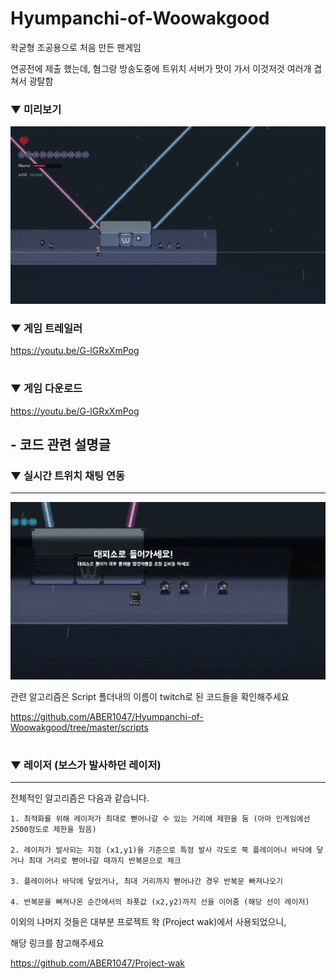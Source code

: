 # Hyumpanchi-of-Woowakgood


왁굳형 조공용으로 처음 만든 팬게임

연공전에 제출 했는데, 혐그랑 방송도중에 트위치 서버가 맛이 가서 이것저것 여러개 겹쳐서 광탈함

### ▼ 미리보기

![preview_2](preview2.gif)

### ▼ 게임 트레일러

https://youtu.be/G-lGRxXmPog

#

### ▼ 게임 다운로드

https://youtu.be/G-lGRxXmPog


## - 코드 관련 설명글

### ▼ 실시간 트위치 채팅 연동
-------------

![preview_1](preview_1.gif)

관련 알고리즘은 Script 폴더내의 이름이 twitch로 된 코드들을 확인해주세요

https://github.com/ABER1047/Hyumpanchi-of-Woowakgood/tree/master/scripts

#

### ▼ 레이저 (보스가 발사하던 레이저)
-------------

전체적인 알고리즘은 다음과 같습니다.
```
1. 최적화를 위해 레이저가 최대로 뻗어나갈 수 있는 거리에 제한을 둠 (아마 인게임에선 2500정도로 제한을 뒀음)

2. 레이저가 발사되는 지점 (x1,y1)을 기준으로 특정 발사 각도로 쭉 플레이어나 바닥에 닿거나 최대 거리로 뻗어나갈 때까지 반복문으로 체크

3. 플레이어나 바닥에 닿았거나, 최대 거리까지 뻗어나간 경우 반복문 빠져나오기

4. 반복문을 빠져나온 순간에서의 좌푯값 (x2,y2)까지 선을 이어줌 (해당 선이 레이저)
```

이외의 나머지 것들은 대부분 프로젝트 왁 (Project wak)에서 사용되었으니,

해당 링크를 참고해주세요

https://github.com/ABER1047/Project-wak
